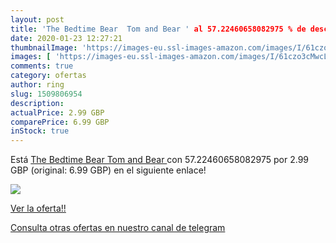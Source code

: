 ```yaml
---
layout: post
title: 'The Bedtime Bear  Tom and Bear ' al 57.22460658082975 % de descuento
date: 2020-01-23 12:27:21
thumbnailImage: 'https://images-eu.ssl-images-amazon.com/images/I/61czo3cMwcL._SL200_.jpg'
images: [ 'https://images-eu.ssl-images-amazon.com/images/I/61czo3cMwcL._SL200_.jpg' ]
comments: true
category: ofertas
author: ring
slug: 1509806954
description:
actualPrice: 2.99 GBP
comparePrice: 6.99 GBP
inStock: true
---
```


Está [The Bedtime Bear  Tom and Bear ](https://www.amazon.com/dp/1509806954/?tag=redken08-20) con 57.22460658082975 por 2.99 GBP (original: 6.99 GBP) en el siguiente enlace!

[![](https://images-eu.ssl-images-amazon.com/images/I/61czo3cMwcL._SL200_.jpg)](https://www.amazon.com/dp/1509806954/?tag=redken08-20)

[Ver la oferta!!](https://www.amazon.com/dp/1509806954/?tag=redken08-20)

[Consulta otras ofertas en nuestro canal de telegram](https://t.me/s/ofertas25)
